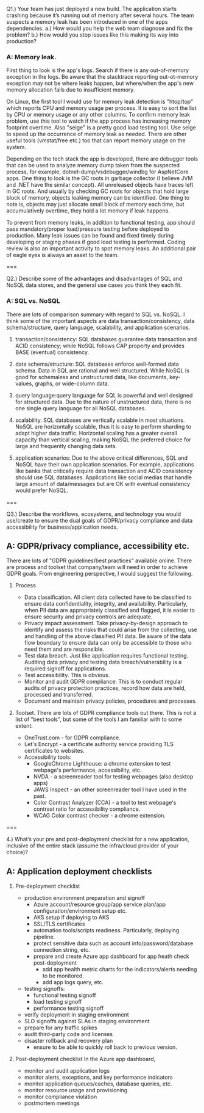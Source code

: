 Q1.) Your team has just deployed a new build. The application starts crashing because it’s
running out of memory after several hours. The team suspects a memory leak has been
introduced in one of the apps dependencies.
a.) How would you help the web team diagnose and fix the problem?
b.) How would you stop issues like this making its way into production?

### A: Memory leak.  

First thing to look is the app's logs. Search if there is any out-of-memory exception in the logs. Be aware that the stacktrace reporting out-ot-memory exception may not be where leaks happen, but where/when the app's new memory allocation fails due to insufficient memory.

On Linux, the first tool I would use for memory leak detection is "htop/top" which reports CPU and memory usage per process. It is easy to sort the list by CPU or memory usage or any other columns. To confirm memory leak problem, use this tool to watch if the app process has increasing memory footprint overtime. Also "seige" is a pretty good load testing tool. Use seige to speed up the occurrence of memory leak as needed. There are other useful tools (vmstat/free etc.) too that can report memory usage on the system.

Depending on the tech stack the app is developed, there are debugger tools that can be used to analyze memory dump taken from the suspected process, for example, dotnet-dump/vsdebugger/windbg for AspNetCore apps. One thing to look is the GC roots in garbage collector (I believe JVM and .NET have the similar concept). All unreleased objects have traces left in GC roots. And usually by checking GC roots for objects that hold large block of memory, objects leaking memory can be identified. One thing to note is, objects may just allocate small block of memory each time, but accumulatively overtime, they hold a lot memory if leak happens.

To prevent from memory leaks, in addition to functional testing, app should pass mandatory/proper load/pressure testing before deployed to production. Many leak issues can be found and fixed timely during developing or staging phases if good load testing is performed. Coding review is also an important activity to spot memory leaks. An additional pair of eagle eyes is always an asset to the team.

===

Q2.) Describe some of the advantages and disadvantages of SQL and NoSQL data stores,
and the general use cases you think they each fit.

### A: SQL vs. NoSQL

There are lots of comparison summary with regard to SQL vs. NoSQL. I think some of the important aspects are data transaction/consistency, data schema/structure, query language, scalability, and application scenarios.

1. transaction/consistency: SQL databases guarantee data transaction and ACID consistency; while NoSQL follows CAP property and provides BASE (eventual) consistency.

2. data schema/structure: SQL databases enforce well-formed data schema. Data in SQL are rational and well structured. While NoSQL is good for schemaless and unstructured data, like documents, key-values, graphs, or wide-column data.

3. query language:query language for SQL is powerful and well designed for structured data. Due to the nature of unstructured data, there is no one single query language for all NoSQL databases. 

4. scalability. SQL databases are vertically scalable in most situations. NoSQL are horizontally scalable, thus it is easy to perform sharding to adapt higher data traffic. Horizontal scaling has a greater overall capacity than vertical scaling, making NoSQL the preferred choice for large and frequently changing data sets.

5. application scenarios: Due to the above critical differences, SQL and NoSQL have their own application scenarios. For example, applications like banks that critically require data transaction and ACID consistency should use SQL databases. Applications like social medias that handle large amount of data/messages but are OK with eventual consistency would prefer NoSQL.

===

Q3.) Describe the workflows, ecosystems, and technology you would use/create to ensure the
dual goals of GDPR/privacy compliance and data accessibility for business/application
needs.

## A: GDPR/privacy compliance, accessibility etc.

There are lots of "GDPR guidelines/best practices" available online. There are process and toolset that company/team will need in order to achieve GDPR goals. From engineering perspective, I would suggest the following.

1. Process
    - Data classification. All client data collected have to be classified to ensure data confidentiality, integrity, and availability. Particularly, when PII data are appropriately classified and flagged, it is easier to ensure security and privacy controls are adequate.
    - Privacy impact assessment. Take privacy-by-design approach to identify and assess the risks that could arise from the collecting, use and handling of the above classified PII data. Be aware of the data flow boundary to ensure data can only be accessible to those who need them and are responsible.
    - Test data breach. Just like application requires functional testing. Auditing data privacy and testing data breach/vulnerability is a required signoff for applications.
    - Test accessibility. This is obvious.
    - Monitor and audit GDPR compliance: This is to conduct regular audits of privacy protection practices, record how data are held, processed and transferred.
    - Document and maintain privacy policies, procedures and processes.

2. Toolset. 
    There are lots of GDPR compliance tools out there. This is not a list of "best tools", but some of the tools I am familiar with to some extent:
    - OneTrust.com - for GDPR compliance. 
    - Let's Encrypt - a certificate authority service providing TLS certificates to websites.
    - Accessibility tools:
        - GoogleChrome Lighthouse: a chrome extension to test webpage's performance, accessibility, etc.
        - NVDA - a screenreader tool for testing webpages (also desktop apps)
        - JAWS Inspect - an other screenreader tool I have used in the past.
        - Color Contrast Analyzer (CCA) - a tool to test webpage's contrast ratio for accessibility compliance.
        - WCAG Color contrast checker - a chrome extension.

===

4.) What’s your pre and post-deployment checklist for a new application, inclusive of the
entire stack (assume the infra/cloud provider of your choice)?

## A: Application deployment checklists

1. Pre-deployment checklist
    - production environment preparation and signoff
      - Azure account/resource group/app service plan/app configuration/environment setup etc.
      - AKS setup if deploying to AKS
      - SSL/TLS certificates
      - automation tools/scripts readiness. Particularly, deploying pipeline.
      - protect sensitive data such as account info/password/database connection string, etc.
      - prepare and create Azure app dashboard for app heath check post-deployment
        - add app health metric charts for the indicators/alerts needing to be monitored.
        - add app logs query, etc.
    - testing signoffs:
      - functional testing signoff
      - load testing signoff
      - performance testing signoff
    - verify deployment in staging environment
    - SLO signoffs against SLAs in staging environment
    - prepare for any traffic spikes
    - audit third-party code and licenses
    - disaster rollback and recovery plan
      - ensure to be able to quickly roll back to previous version.

2. Post-deployment checklist
    In the Azure app dashboard,
    - monitor and audit application logs
    - monitor alerts, exceptions, and key performance indicators
    - monitor application queues/caches, database queries, etc.
    - monitor resource usage and provisioning
    - monitor compliance violation
    - postmortem meetings
